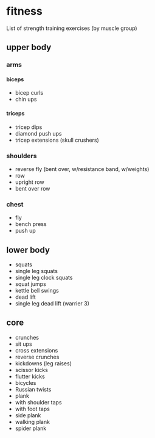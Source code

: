 # fitness
List of strength training exercises (by muscle group) 
## upper body
### arms
#### biceps
- bicep curls 
- chin ups

#### triceps
- tricep dips
- diamond push ups
- tricep extensions (skull crushers)

### shoulders

- reverse fly (bent over, w/resistance band, w/weights) 
- row 
 - upright row
 -  bent over row

### chest
- fly
- bench press
- push up

## lower body 
- squats
 - single leg squats
 - single leg clock squats
 - squat jumps
 - kettle bell swings
- dead lift
 - single leg dead lift (warrier 3)

## core
- crunches
- sit ups
- cross extensions
- reverse crunches
- kickdowns (leg raises)
- scissor kicks
- flutter kicks
- bicycles
- Russian twists
- plank 
 - with shoulder taps
 - with foot taps
 - side plank
 - walking plank
 - spider plank

